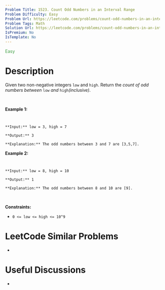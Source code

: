 ```yaml
---
Problem Title: 1523. Count Odd Numbers in an Interval Range
Problem Difficulty: Easy
Problem Url: https://leetcode.com/problems/count-odd-numbers-in-an-interval-range/
Problem Tags: Math
Solution Url: https://leetcode.com/problems/count-odd-numbers-in-an-interval-range/solution/
IsPremium: No
IsTemplate: No
---
```


<span style="color: rgb(67, 160, 71);">Easy</span>

# Description

Given two non-negative integers `low` and `high`. Return the *count of odd numbers between* `low` *and* `high`*(inclusive)*.


 


**Example 1:**



```

**Input:** low = 3, high = 7
**Output:** 3
**Explanation:** The odd numbers between 3 and 7 are [3,5,7].
```

**Example 2:**



```

**Input:** low = 8, high = 10
**Output:** 1
**Explanation:** The odd numbers between 8 and 10 are [9].
```

 


**Constraints:**


* `0 <= low <= high <= 10^9`


# LeetCode Similar Problems

- []()

# Useful Discussions

- []()
